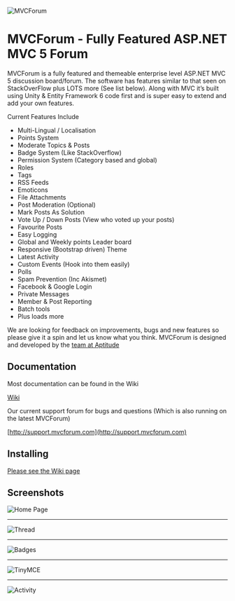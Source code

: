 ![MVCForum](http://support.mvcforum.com/installer/content/images/logo.png)

MVCForum - Fully Featured ASP.NET MVC 5 Forum
========

MVCForum is a fully featured and themeable enterprise level ASP.NET MVC 5 discussion board/forum. The software has features similar to that seen on StackOverFlow plus LOTS more (See list below). Along with MVC it’s built using Unity & Entity Framework 6 code first and is super easy to extend and add your own features.

Current Features Include

- Multi-Lingual / Localisation
- Points System
- Moderate Topics & Posts
- Badge System (Like StackOverflow)
- Permission System (Category based and global)
- Roles
- Tags
- RSS Feeds
- Emoticons
- File Attachments
- Post Moderation (Optional)
- Mark Posts As Solution
- Vote Up / Down Posts (View who voted up your posts)
- Favourite Posts
- Easy Logging
- Global and Weekly points Leader board
- Responsive (Bootstrap driven) Theme
- Latest Activity
- Custom Events (Hook into them easily)
- Polls
- Spam Prevention (Inc Akismet)
- Facebook & Google Login
- Private Messages
- Member & Post Reporting 
- Batch tools
- Plus loads more

We are looking for feedback on improvements, bugs and new features so please give it a spin and let us know what you think. MVCForum is designed and developed by the [team at Aptitude](https://www.aptitude.co.uk)

## Documentation ##

Most documentation can be found in the Wiki

[Wiki](https://github.com/leen3o/mvcforum/wiki)

Our current support forum for bugs and questions (Which is also running on the latest MVCForum)

[http://support.mvcforum.com](http://support.mvcforum.com)

## Installing ##

[Please see the Wiki page](https://github.com/leen3o/mvcforum/wiki/Installing)

## Screenshots ##

![Home Page](http://www.mvcforum.com/img/screens/homepage.png)

----------

![Thread](http://www.mvcforum.com/img/screens/thread.png)

----------

![Badges](http://www.mvcforum.com/img/screens/badges.png)

----------

![TinyMCE](http://www.mvcforum.com/img/screens/tinymce.png)

----------

![Activity](http://www.mvcforum.com/img/screens/activity.png)
